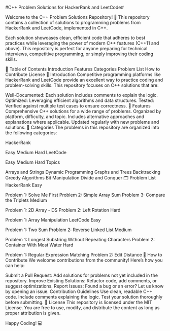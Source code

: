 #C++ Problem Solutions for HackerRank and LeetCode#

Welcome to the C++ Problem Solutions Repository! 🚀 This repository contains a collection of solutions to programming problems from HackerRank and LeetCode, implemented in C++.

Each solution showcases clean, efficient code that adheres to best practices while leveraging the power of modern C++ features (C++11 and above). This repository is perfect for anyone preparing for technical interviews, competitive programming, or simply improving their coding skills.

📝 Table of Contents
Introduction
Features
Categories
Problem List
How to Contribute
License
📖 Introduction
Competitive programming platforms like HackerRank and LeetCode provide an excellent way to practice coding and problem-solving skills. This repository focuses on C++ solutions that are:

Well-Documented: Each solution includes comments to explain the logic.
Optimized: Leveraging efficient algorithms and data structures.
Tested: Verified against multiple test cases to ensure correctness.
🌟 Features
Comprehensive C++ solutions for a wide range of problems.
Organized by platform, difficulty, and topic.
Includes alternative approaches and explanations where applicable.
Updated regularly with new problems and solutions.
📂 Categories
The problems in this repository are organized into the following categories:

HackerRank

Easy
Medium
Hard
LeetCode

Easy
Medium
Hard
Topics

Arrays and Strings
Dynamic Programming
Graphs and Trees
Backtracking
Greedy Algorithms
Bit Manipulation
Divide and Conquer
🗂 Problem List
HackerRank
Easy

Problem 1: Solve Me First
Problem 2: Simple Array Sum
Problem 3: Compare the Triplets
Medium

Problem 1: 2D Array - DS
Problem 2: Left Rotation
Hard

Problem 1: Array Manipulation
LeetCode
Easy

Problem 1: Two Sum
Problem 2: Reverse Linked List
Medium

Problem 1: Longest Substring Without Repeating Characters
Problem 2: Container With Most Water
Hard

Problem 1: Regular Expression Matching
Problem 2: Edit Distance
🤝 How to Contribute
We welcome contributions from the community! Here’s how you can help:

Submit a Pull Request: Add solutions for problems not yet included in the repository.
Improve Existing Solutions: Refactor code, add comments, or suggest optimizations.
Report Issues: Found a bug or an error? Let us know by opening an issue.
Contribution Guidelines
Use clean, readable C++ code.
Include comments explaining the logic.
Test your solution thoroughly before submitting.
📜 License
This repository is licensed under the MIT License. You are free to use, modify, and distribute the content as long as proper attribution is given.

Happy Coding! 💻
